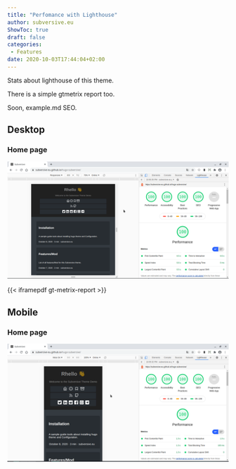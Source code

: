 ```yaml
---
title: "Perfomance with Lighthouse"
author: subversive.eu
ShowToc: true
draft: false
categories:
 - Features
date: 2020-10-03T17:44:04+02:00
---
```


Stats about lighthouse of this theme.

There is a simple gtmetrix report  too.

Soon, example.md SEO.
<!--more-->

## Desktop

### Home page

![](/media/home-page-desktop.png "home page lighthouse")

{{< iframepdf gt-metrix-report >}}

## Mobile

### Home page

![](/media/home-page-mobile.png "home page lighthouse")

